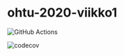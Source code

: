 # ohtu-2020-viikko1

![GitHub Actions](https://github.com/leopekkas/ohtu-2020-viikko1/workflows/Java%20CI%20with%20Gradle/badge.svg)

![codecov](https://codecov.io/gh/leopekkas/ohtu-2020-viikko1/branch/main/graph/badge.svg?token=9UFAY201FE)
